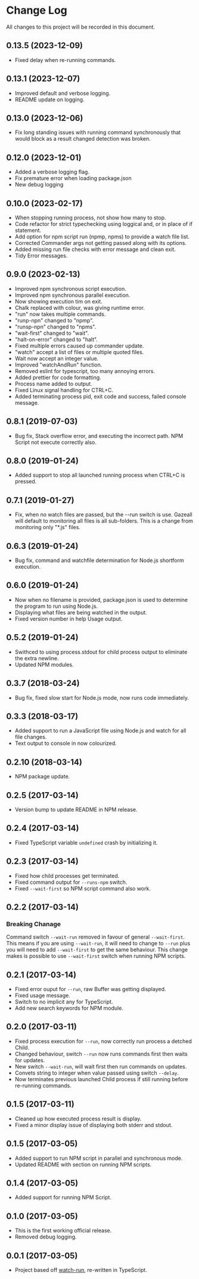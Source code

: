 # Change Log

All changes to this project will be recorded in this document.

## 0.13.5 (2023-12-09)

- Fixed delay when re-running commands.

## 0.13.1 (2023-12-07)

- Improved default and verbose logging.
- README update on logging.

## 0.13.0 (2023-12-06)

- Fix long standing issues with running command synchronously that would block
  as a result changed detection was broken.

## 0.12.0 (2023-12-01)

- Added a verbose logging flag.
- Fix premature error when loading package.json
- New debug logging

## 0.10.0 (2023-02-17)

- When stopping running process, not show how many to stop.
- Code refactor for strict typechecking using loggical and, or in place of if statement.
- Add option for npm script run (npmp, npms) to provide a watch file list.
- Corrected Commander args not getting passed along with its options.
- Added missing run file checks with error message and clean exit.
- Tidy Error messages.

## 0.9.0 (2023-02-13)

- Improved npm synchronous script execution.
- Improved npm synchronous parallel execution.
- Now showing execution tim on exit.
- Chalk replaced with colour, was giving runtime error.
- "run" now takes multiple commands.
- "runp-npn" changed to "npmp".
- "runsp-npn" changed to "npms".
- "wait-first" changed to "wait".
- "halt-on-error" changed to "halt".
- Fixed multiple errors caused up commander update.
- "watch" accept a list of files or multiple quoted files.
- Wait now accept an integer value.
- Improved "watchAndRun" function.
- Removed eslint for typescript, too many annoying errors.
- Added prettier for code formatting.
- Process name added to output.
- Fixed Linux signal handling for CTRL+C.
- Added terminating process pid, exit code and success, failed console message.

## 0.8.1 (2019-07-03)

- Bug fix, Stack overflow error, and executing the incorrect path. NPM Script not execute correctly also.

## 0.8.0 (2019-01-24)

- Added support to stop all launched running process when CTRL+C is pressed.

## 0.7.1 (2019-01-27)

- Fix, when no watch files are passed, but the --run switch is use. Gazeall will default to monitoring all files is all sub-folders. This is a change from monitoring only "*.js" files.

## 0.6.3 (2019-01-24)

- Bug fix, command and watchfile determination for Node.js shortform execution.

## 0.6.0 (2019-01-24)

- Now when no filename is provided, package.json is used to determine the program to run using Node.js.
- Displaying what files are being watched in the output.
- Fixed version number in help Usage output.

## 0.5.2 (2019-01-24)

- Swithced to using process.stdout for child process output to eliminate the extra newline.
- Updated NPM modules.

## 0.3.7 (2018-03-24)

- Bug fix, fixed slow start for Node.js mode, now runs code immediately.

## 0.3.3 (2018-03-17)

- Added support to run a JavaScript file using Node.js and watch for all file changes.
- Text output to console in now colourized.

## 0.2.10 (2018-03-14)

- NPM package update.

## 0.2.5 (2017-03-14)

- Version bump to update README in NPM release.

## 0.2.4 (2017-03-14)

- Fixed TypeScript variable `undefined` crash by initializing it.

## 0.2.3 (2017-03-14)

- Fixed how child processes get terminated.
- Fixed command output for `--runs-npm` switch.
- Fixed `--wait-first` so NPM script command also work.

## 0.2.2 (2017-03-14)

### Breaking Chanage

  Command switch `--wait-run` removed in favour of general `--wait-first`. This means if you are using `--wait-run`, it will need to change to `--run` plus you will need to add `--wait-first` to get the same behaviour. This change makes is possible to use `--wait-first` switch when running NPM scripts.

## 0.2.1 (2017-03-14)

- Fixed error ouput for `--run`, raw Buffer was getting displayed.
- Fixed usage message.
- Switch to no implicit any for TypeScript.
- Add new search keywords for NPM module.

## 0.2.0 (2017-03-11)

- Fixed process execution for `--run`, now correctly run process a detched Child.
- Changed behaviour, switch `--run` now runs commands first then waits for updates.
- New switch `--wait-run`, will wait first then run commands on updates.
- Convets string to integer when value passed using switch `--delay`.
- Now terminates previous launched Child process if still running before re-running commands.

## 0.1.5 (2017-03-11)

- Cleaned up how executed process result is display.
- Fixed a minor display issue of displaying both stderr and stdout.

## 0.1.5 (2017-03-05)

- Added support to run NPM script in parallel and synchronous mode.
- Updated README with section on running NPM scripts.

## 0.1.4 (2017-03-05)

- Added support for running NPM Script.

## 0.1.0 (2017-03-05)

- This is the first working official release.
- Removed debug logging.

## 0.0.1 (2017-03-05)

- Project based off [watch-run](https://www.npmjs.com/package/watch-run), re-written in TypeScript.
